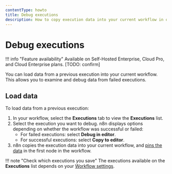 ```yaml
---
contentType: howto
title: Debug executions
description: How to copy execution data into your current workflow in order to debug previous executions.
---
```


# Debug executions

!!! info "Feature availability"
	 Available on Self-Hosted Enterprise, Cloud Pro, and Cloud Enterprise plans. [TODO: confirm]

You can load data from a previous execution into your current workflow. This allows you to examine and debug data from failed executions.

## Load data

To load data from a previous execution:

1. In your workflow, select the **Executions** tab to view the **Executions** list.
1. Select the execution you want to debug. n8n displays options depending on whether the workflow was successful or failed:
	* For failed executions: select **Debug in editor**.
	* For successful executions: select **Copy to editor**.
1. n8n copies the execution data into your current workflow, and [pins the data](/data/data-pinning/) in the first node in the workflow.

!!! note "Check which executions you save"
	The executions available on the **Executions** list depends on your [Workflow settings](/workflows/settings/).

